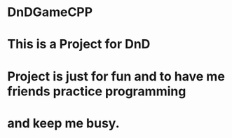 # DnDGameCPP
# This is a Project for DnD
# Project is just for fun and to have me friends practice programming
# and keep me busy.
